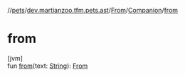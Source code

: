 //[pets](../../../../index.md)/[dev.martianzoo.tfm.pets.ast](../../index.md)/[From](../index.md)/[Companion](index.md)/[from](from.md)

# from

[jvm]\
fun [from](from.md)(text: [String](https://kotlinlang.org/api/latest/jvm/stdlib/kotlin/-string/index.html)): [From](../index.md)
